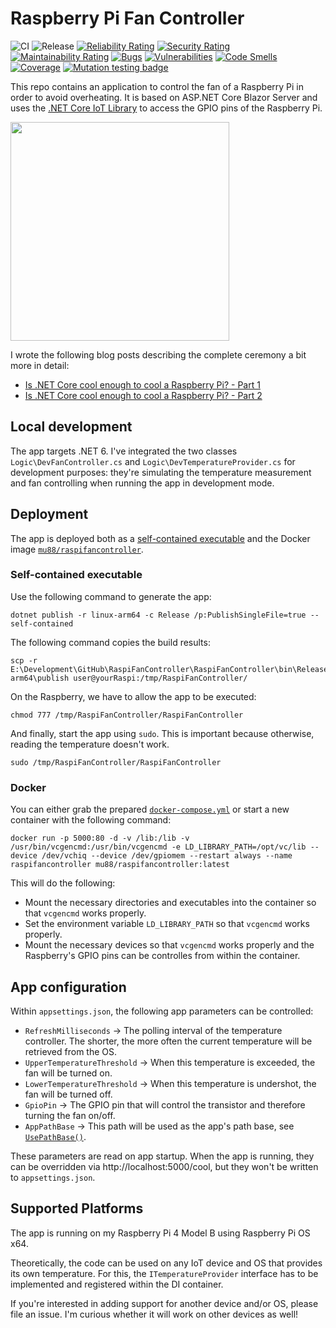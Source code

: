 # Raspberry Pi Fan Controller
![CI](https://github.com/mu88/RaspiFanController/workflows/CI/badge.svg)
![Release](https://github.com/mu88/RaspiFanController/workflows/Release/badge.svg)
[![Reliability Rating](https://sonarcloud.io/api/project_badges/measure?project=mu88_RaspiFanController&metric=reliability_rating)](https://sonarcloud.io/summary/new_code?id=mu88_RaspiFanController)
[![Security Rating](https://sonarcloud.io/api/project_badges/measure?project=mu88_RaspiFanController&metric=security_rating)](https://sonarcloud.io/summary/new_code?id=mu88_RaspiFanController)
[![Maintainability Rating](https://sonarcloud.io/api/project_badges/measure?project=mu88_RaspiFanController&metric=sqale_rating)](https://sonarcloud.io/summary/new_code?id=mu88_RaspiFanController)
[![Bugs](https://sonarcloud.io/api/project_badges/measure?project=mu88_RaspiFanController&metric=bugs)](https://sonarcloud.io/summary/new_code?id=mu88_RaspiFanController)
[![Vulnerabilities](https://sonarcloud.io/api/project_badges/measure?project=mu88_RaspiFanController&metric=vulnerabilities)](https://sonarcloud.io/summary/new_code?id=mu88_RaspiFanController)
[![Code Smells](https://sonarcloud.io/api/project_badges/measure?project=mu88_RaspiFanController&metric=code_smells)](https://sonarcloud.io/summary/new_code?id=mu88_RaspiFanController)
[![Coverage](https://sonarcloud.io/api/project_badges/measure?project=mu88_RaspiFanController&metric=coverage)](https://sonarcloud.io/summary/new_code?id=mu88_RaspiFanController)
[![Mutation testing badge](https://img.shields.io/endpoint?style=flat&url=https%3A%2F%2Fbadge-api.stryker-mutator.io%2Fgithub.com%2Fmu88%2FRaspiFanController%2Fmain)](https://dashboard.stryker-mutator.io/reports/github.com/mu88/RaspiFanController/main)

This repo contains an application to control the fan of a Raspberry Pi in order to avoid overheating. It is based on ASP.NET Core Blazor Server and uses the [.NET Core IoT Library](https://github.com/dotnet/iot) to access the GPIO pins of the Raspberry Pi.

<img src="https://mu88.github.io/public/post_assets/2020-04-24-Raspi-Fan-Controller/Image1.jpg" width="350" />

I wrote the following blog posts describing the complete ceremony a bit more in detail:
*   [Is .NET Core cool enough to cool a Raspberry Pi? - Part 1](https://mu88.github.io/2020/04/24/Raspi-Fan-Controller_p1)
*   [Is .NET Core cool enough to cool a Raspberry Pi? - Part 2](https://mu88.github.io/2020/04/24/Raspi-Fan-Controller_p1)

## Local development
The app targets .NET 6. I've integrated the two classes `Logic\DevFanController.cs` and `Logic\DevTemperatureProvider.cs` for development purposes: they're simulating the temperature measurement and fan controlling when running the app in development mode.

## Deployment
The app is deployed both as a [self-contained executable](https://docs.microsoft.com/en-us/dotnet/core/deploying/#publish-self-contained) and the Docker image [`mu88/raspifancontroller`](https://hub.docker.com/repository/docker/mu88/raspifancontroller).

### Self-contained executable
Use the following command to generate the app:
```shell
dotnet publish -r linux-arm64 -c Release /p:PublishSingleFile=true --self-contained
```

The following command copies the build results:
```shell
scp -r E:\Development\GitHub\RaspiFanController\RaspiFanController\bin\Release\net6.0\linux-arm64\publish user@yourRaspi:/tmp/RaspiFanController/
```

On the Raspberry, we have to allow the app to be executed:
```shell
chmod 777 /tmp/RaspiFanController/RaspiFanController
```

And finally, start the app using `sudo`. This is important because otherwise, reading the temperature doesn't work.
```shell
sudo /tmp/RaspiFanController/RaspiFanController
```

### Docker
You can either grab the prepared [`docker-compose.yml`](/RaspiFanController/docker-compose.yml) or start a new container with the following command:
```shell
docker run -p 5000:80 -d -v /lib:/lib -v /usr/bin/vcgencmd:/usr/bin/vcgencmd -e LD_LIBRARY_PATH=/opt/vc/lib --device /dev/vchiq --device /dev/gpiomem --restart always --name raspifancontroller mu88/raspifancontroller:latest
```
This will do the following:
*   Mount the necessary directories and executables into the container so that `vcgencmd` works properly.
*   Set the environment variable `LD_LIBRARY_PATH` so that `vcgencmd` works properly.
*   Mount the necessary devices so that `vcgencmd` works properly and the Raspberry's GPIO pins can be controlles from within the container.

## App configuration
Within `appsettings.json`, the following app parameters can be controlled:

*   `RefreshMilliseconds` → The polling interval of the temperature controller. The shorter, the more often the current temperature will be retrieved from the OS.
*   `UpperTemperatureThreshold` → When this temperature is exceeded, the fan will be turned on.
*   `LowerTemperatureThreshold` → When this temperature is undershot, the fan will be turned off.
*   `GpioPin` → The GPIO pin that will control the transistor and therefore turning the fan on/off.
*   `AppPathBase` → This path will be used as the app's path base, see [`UsePathBase()`](https://docs.microsoft.com/en-us/dotnet/api/microsoft.aspnetcore.builder.usepathbaseextensions.usepathbase?f1url=https%3A%2F%2Fmsdn.microsoft.com%2Fquery%2Fdev16.query%3FappId%3DDev16IDEF1%26l%3DEN-US%26k%3Dk(Microsoft.AspNetCore.Builder.UsePathBaseExtensions.UsePathBase);k(DevLang-csharp)%26rd%3Dtrue%26f%3D255%26MSPPError%3D-2147217396&view=aspnetcore-3.1).

These parameters are read on app startup. When the app is running, they can be overridden via http://localhost:5000/cool, but they won't be written to `appsettings.json`.

## Supported Platforms
The app is running on my Raspberry Pi 4 Model B using Raspberry Pi OS x64.

Theoretically, the code can be used on any IoT device and OS that provides its own temperature. For this, the `ITemperatureProvider` interface has to be implemented and registered within the DI container.

If you're interested in adding support for another device and/or OS, please file an issue. I'm curious whether it will work on other devices as well!
